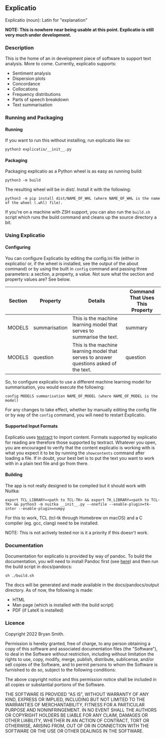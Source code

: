 ## Explicatio

Explicatio (noun): Latin for "explanation"

**NOTE: This is nowhere near being usable at this point. Explicatio is still very much under development.**

### Description
This is the home of an in development piece of software to support text analysis. More to come. Currently, explicatio supports:
* Sentiment analysis
* Dispersion plots
* Concordance
* Collocations
* Frequency distributions
* Parts of speech breakdown
* Text summarisation

### Running and Packaging

#### Running
If you want to run this without installing, run explicatio like so:

    python3 explicatio/__init__.py

#### Packaging
Packaging explicatio as a Python wheel is as easy as running build:

    python3 -m build

The resulting wheel will be in dist/. Install it with the following:

    python3 -m pip install dist/NAME_OF_WHL (where NAME_OF_WHL is the name of the wheel (.whl) file).

If you're on a machine with ZSH support, you can also run the `build.sh` script which runs the build command and cleans up the source directory a bit.

### Using Explicatio

#### Configuring
You can configure Explicatio by editing the config.ini file (either in explicatio/ or, if the wheel is installed, see the output of the about command) or by using the built in `config` command and passing three parameters: a section, a property, a value. Not sure what the section and property values are? See below.

| Section | Property | Details | Command That Uses This Property |
|---|---|---|---|
| MODELS | summarisation | This is the machine learning model that serves to summarise the text. | summary
| MODELS | question | This is the machine learning model that serves to answer questions asked of the text. | question |

So, to configure explicatio to use a different machine learning model for summarisation, you would execute the following:

    config MODELS summarisation NAME_OF_MODEL (where NAME_OF_MODEL is the model)

For any changes to take effect, whether by manually editing the config file or by way of the `config` command, you will need to restart Explicatio.

#### Supported Input Formats
Explicatio uses [textract](https://textract.readthedocs.io/en/stable/) to import content. Formats supported by explicatio for reading are therefore those supported by textract. Whatever you open, you are encouraged to verify that the content explicatio is working with is what you expect it to be by running the `showcontents` command after loading a file. If in doubt, your best bet is to put the text you want to work with in a plain text file and go from there.


#### Building
The app is not really designed to be compiled but it should work with Nuitka:

    export TCL_LIBRARY=<path to TCL-TK> && export TK_LIBRARY=<path to TCL-TK> && python3 -m nuitka __init__.py --onefile --enable-plugin=tk-inter --enable-plugin=numpy

For this to work, TCL (tcl-tk through Homebrew on macOS) and a C compiler (eg. gcc, clang) need to be installed.

NOTE: This is not actively tested nor is it a priority if this doesn't work.

### Documentation
Documentation for explicatio is provided by way of pandoc. To build the documentation, you will need to install Pandoc first (see [here](https://pandoc.org/installing.html)) and then run the build script in docs/pandocs:

    sh ./build.sh

The docs will be generated and made available in the docs/pandocs/output directory. As of now, the following is made:
* HTML
* Man page (which is installed with the build script)
* PDF (if LateX is installed)

### Licence

Copyright 2022 Bryan Smith.

Permission is hereby granted, free of charge, to any person obtaining a copy of this software and associated documentation files (the "Software"), to deal in the Software without restriction, including without limitation the rights to use, copy, modify, merge, publish, distribute, sublicense, and/or sell copies of the Software, and to permit persons to whom the Software is furnished to do so, subject to the following conditions:

The above copyright notice and this permission notice shall be included in all copies or substantial portions of the Software.

THE SOFTWARE IS PROVIDED "AS IS", WITHOUT WARRANTY OF ANY KIND, EXPRESS OR IMPLIED, INCLUDING BUT NOT LIMITED TO THE WARRANTIES OF MERCHANTABILITY, FITNESS FOR A PARTICULAR PURPOSE AND NONINFRINGEMENT. IN NO EVENT SHALL THE AUTHORS OR COPYRIGHT HOLDERS BE LIABLE FOR ANY CLAIM, DAMAGES OR OTHER LIABILITY, WHETHER IN AN ACTION OF CONTRACT, TORT OR OTHERWISE, ARISING FROM, OUT OF OR IN CONNECTION WITH THE SOFTWARE OR THE USE OR OTHER DEALINGS IN THE SOFTWARE.
